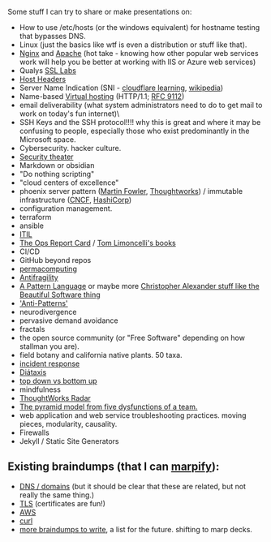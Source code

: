 Some stuff I can try to share or make presentations on:

- How to use /etc/hosts (or the windows equivalent) for hostname testing that bypasses DNS.
- Linux (just the basics like wtf is even a distribution or stuff like that).
- [Nginx](https://nginx.org/en/docs/) and [Apache](https://httpd.apache.org/docs/) (hot take - knowing how other popular web services work will help you be better at working with IIS or Azure web services)
- Qualys [SSL Labs](https://www.ssllabs.com/ssltest/)
- [Host Headers](https://developer.mozilla.org/en-US/docs/Web/HTTP/Reference/Headers/Host)
- Server Name Indication (SNI - [cloudflare learning](https://www.cloudflare.com/learning/ssl/what-is-sni/), [wikipedia](https://en.wikipedia.org/wiki/Server_Name_Indication))
- Name-based [Virtual hosting](https://en.wikipedia.org/wiki/Virtual_hosting) (HTTP/1.1; [RFC 9112](https://www.rfc-editor.org/rfc/rfc9112.html))
- email deliverability (what system administrators need to do to get mail to work on today's fun internet)\
- SSH Keys and the SSH protocol!!!! why this is great and where it may be confusing to people, especially those who exist predominantly in the Microsoft space.
- Cybersecurity. hacker culture.
- [Security theater](https://en.wikipedia.org/wiki/Security_theater)
- Markdown or obsidian
- "Do nothing scripting"
- "cloud centers of excellence"
- phoenix server pattern ([Martin Fowler](https://martinfowler.com/bliki/PhoenixServer.html), [Thoughtworks](https://www.thoughtworks.com/en-us/insights/blog/moving-to-phoenix-server-pattern-introduction)) / immutable infrastructure ([CNCF](https://glossary.cncf.io/immutable-infrastructure/), [HashiCorp](https://www.hashicorp.com/en/resources/what-is-mutable-vs-immutable-infrastructure))
- configuration management. 
- terraform
- ansible
- [ITIL](https://en.wikipedia.org/wiki/ITIL)
- [The Ops Report Card](https://www.stitchflow.com/tools/opsreportcard) / [Tom Limoncelli's books](https://everythingsysadmin.com/books.html)
- CI/CD
- GitHub beyond repos
- [permacomputing](https://permacomputing.net)
- [Antifragility](https://en.wikipedia.org/wiki/Antifragility)
- [A Pattern Language](https://en.wikipedia.org/wiki/A_Pattern_Language) or maybe more [Christopher Alexander stuff like the Beautiful Software thing](https://www.buildingbeauty.org/beautiful-software)
- ['Anti-Patterns'](https://en.wikipedia.org/wiki/Anti-pattern)
- neurodivergence
- pervasive demand avoidance
- fractals
- the open source community (or "Free Software" depending on how stallman you are).
- field botany and california native plants. 50 taxa.
- [incident response](https://response.pagerduty.com/training/courses/incident_response/)
- [Diátaxis](https://diataxis.fr/)
- [top down vs bottom up](https://en.wikipedia.org/wiki/Bottom-up_and_top-down_design)
- mindfulness
- [ThoughtWorks Radar](https://www.thoughtworks.com/en-us/radar)
- [The pyramid model from five dysfunctions of a team.](https://files.tablegroup.com/wp-content/uploads/2020/12/11224029/FiveDysfunctions.pdf)
- web application and web service troubleshooting practices. moving pieces, modularity, causality.
- Firewalls
- Jekyll / Static Site Generators

## Existing braindumps (that I can [marpify](https://marp.app)):

- [DNS / domains](https://gist.github.com/jleibowitz-lacpw/9d938d55d7a95437cf572ede2c1a2325) (but it should be clear that these are related, but not really the same thing.)
- [TLS](https://gist.github.com/jleibowitz-lacpw/089f3b2b8c66f95411061a03a97465a7) (certificates are fun!)
- [AWS](https://gist.github.com/jleibowitz-lacpw/0fd67d707db9ea21a226973f11547f78)
- [curl](https://gist.github.com/jleibowitz-lacpw/547896cd075e2e4e1dd36c0f4d170474)
- [more braindumps to write](https://gist.github.com/jleibowitz-lacpw/425425d5c87575046954e08c78b98e13), a list for the future. shifting to marp decks. 
